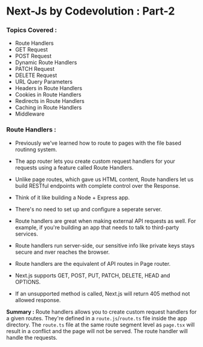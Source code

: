 # Next-Js by Codevolution : Part-2

### Topics Covered :

- Route Handlers
- GET Request
- POST Request
- Dynamic Route Handlers
- PATCH Request
- DELETE Request
- URL Query Parameters
- Headers in Route Handlers
- Cookies in Route Handlers
- Redirects in Route Handlers
- Caching in Route Handlers
- Middleware

### Route Handlers : 

- Previously we've learned how to route to pages with the file based routinng system.

- The app router lets you create custom request handlers for your requests using a feature called Route Handlers.

- Unlike page routes, which gave us HTML content, Route handlers let us build RESTful endpoints with complete control over the Response.

- Think of it like building a Node + Express app.

- There's no need to set up and configure a seperate server.

- Route handlers are great when making external API requests as well. For example, if you're building an app that needs to talk to third-party services.

- Route handlers run server-side, our sensitive info like private keys stays secure and nver reaches the browser.

- Route handlers are the equivalent of API routes in Page router.

- Next.js supports GET, POST, PUT, PATCH, DELETE, HEAD and OPTIONS.

- If an unsupported method is called, Next.js will return 405 method not allowed response.

**Summary :** Route handlers allows you to create custom request handlers for a given routes. They're defined in a `route.js`/`route.ts` file inside the app directory. The `route.ts` file at the same route segment level as `page.tsx` will result in a conflict and the page will not be served. The route handler will handle the requests.